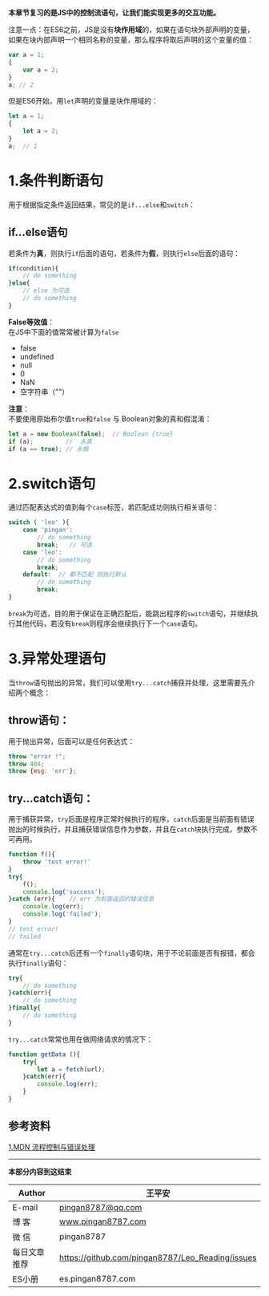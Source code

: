 **本章节复习的是JS中的控制流语句，让我们能实现更多的交互功能。**    

注意一点：在ES6之前，JS是没有**块作用域**的，如果在语句块外部声明的变量，如果在块内部声明一个相同名称的变量，那么程序将取后声明的这个变量的值：   
```js
var a = 1;
{
    var a = 2;
}
a; // 2
```

但是ES6开始，用`let`声明的变量是块作用域的：   
```js
let a = 1;
{
    let a = 2;
}
a;  // 1
```

# 1.条件判断语句
用于根据指定条件返回结果，常见的是`if...else`和`switch`：   

## if...else语句
若条件为**真**，则执行`if`后面的语句，若条件为**假**，则执行`else`后面的语句：   
```js
if(condition){
    // do something
}else{
    // else 为可选
    // do something
}
```
**False等效值**：   
在JS中下面的值常常被计算为`false`   
* false
* undefined
* null
* 0
* NaN
* 空字符串（""）

**注意**：  
不要使用原始布尔值`true`和`false` 与 Boolean对象的真和假混淆：   
```js
let a = new Boolean(false);  // Boolean {true}
if (a);         //  永真
if (a == true); // 永假 
```

# 2.switch语句
通过匹配表达式的值到每个`case`标签，若匹配成功则执行相关语句：   
```js
switch ( 'leo' ){
    case 'pingan':
        // do something
        break;   // 可选
    case 'leo':
        // do something
        break;
    default:  // 都不匹配 则执行默认
        // do something
        break;
}
```
`break`为可选，目的用于保证在正确匹配后，能跳出程序的`switch`语句，并继续执行其他代码，若没有`break`则程序会继续执行下一个`case`语句。   

# 3.异常处理语句
当`throw`语句抛出的异常，我们可以使用`try...catch`捕获并处理，这里需要先介绍两个概念：  
## throw语句：   
用于抛出异常，后面可以是任何表达式：  
```js
throw "error !";
throw 404;
throw {msg: 'err'};
```
## try...catch语句：  
用于捕获异常，`try`后面是程序正常时候执行的程序，`catch`后面是当前面有错误抛出的时候执行，并且捕获错误信息作为参数，并且在`catch`块执行完成，参数不可再用。   
```js
function f(){
    throw 'test error!'
}
try{
    f();
    console.log('success');
}catch (err){    // err 为前面返回的错误信息
    console.log(err);
    console.log('failed');
}
// test error!
// failed
```
通常在`try...catch`后还有一个`finally`语句块，用于不论前面是否有报错，都会执行`finally`语句：  
```js
try{
    // do something
}catch(err){
    // do something
}finally{
    // do something
}
```
`try...catch`常常也用在做网络请求的情况下：   
```js
function getData (){
    try{
        let a = fetch(url);
    }catch(err){
        console.log(err);
    }
}
```


## 参考资料
[1.MDN 流程控制与错误处理](https://developer.mozilla.org/zh-CN/docs/Web/JavaScript/Guide/Control_flow_and_error_handling)

---
**本部分内容到这结束**

|Author|王平安|
|---|---|
|E-mail|pingan8787@qq.com|
|博  客|www.pingan8787.com|
|微  信|pingan8787|
|每日文章推荐|https://github.com/pingan8787/Leo_Reading/issues|
|ES小册|es.pingan8787.com|